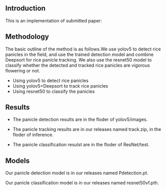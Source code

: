 ## Introduction

This is an implementation of submitted paper:



## Methodology

The basic outline of the method is as follows.We use yolov5 to detect rice panicles in the field, and use the trained detection model and combine Deepsort for rice panicle tracking. We also use the resnet50 model to classify whether the detected and tracked rice panicles are vigorous flowering or not.
- Using yolov5 to detect rice panicles
- Using yolov5+Deepsort to track rice panicles
- Using resnet50 to classify the panicles

 ## Results
 - The panicle detection results are in the floder of yolov5/images.
 
 - The panicle tracking results are in our releases named  track.zip, in the floder of inference.
 
 - The panicle classification resulst are in the floder of ResNet/test.
 
## Models
Our panicle detection model is in our releases named Pdetection.pt.

Our panicle classification model is in our releases named resnet50vf.pth.

